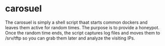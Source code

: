 # carosuel

The carosuel is simply a shell script thaat starts common dockers and leaves them active for random times. The purpose is to provide a honeypot. Once the random time ends, the script captures log files and moves them to /srv/tftp so you can grab them later and analyze the visiting IPs.
